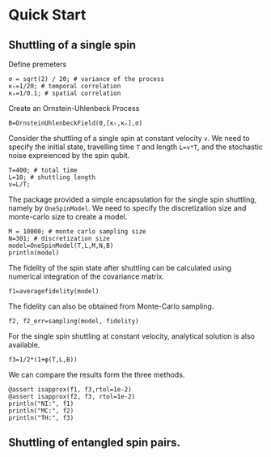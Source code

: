# Quick Start

## Shuttling of a single spin
Define premeters
```
σ = sqrt(2) / 20; # variance of the process
κₜ=1/20; # temporal correlation
κₓ=1/0.1; # spatial correlation
```
Create an Ornstein-Uhlenbeck Process
```
B=OrnsteinUhlenbeckField(0,[κₜ,κₓ],σ)
```

Consider the shuttling of a single spin at constant velocity `v`. 
We need to specify the initial state, travelling time `T` and length `L=v*T`, 
and the stochastic noise expreienced by the spin qubit.
```
T=400; # total time
L=10; # shuttling length
v=L/T;
```
The package provided a simple encapsulation for the single spin shuttling, namely
by `OneSpinModel`. 
We need to specify the discretization size and monte-carlo size to create a model.
```
M = 10000; # monte carlo sampling size
N=301; # discretization size
model=OneSpinModel(T,L,M,N,B)
println(model)
```
The fidelity of the spin state after shuttling can be calculated using numerical integration of the covariance matrix.  
```
f1=averagefidelity(model)
```
The fidelity can also be obtained from Monte-Carlo sampling.
```
f2, f2_err=sampling(model, fidelity)
```
For the single spin shuttling at constant velocity, analytical solution is also available. 
```
f3=1/2*(1+φ(T,L,B))
```
We can compare the results form the three methods.
```
@assert isapprox(f1, f3,rtol=1e-2)
@assert isapprox(f2, f3, rtol=1e-2) 
println("NI:", f1)
println("MC:", f2)
println("TH:", f3)
```

## Shuttling of entangled spin pairs. 